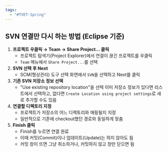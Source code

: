 ```yaml
---
tags:
  - "#TVET-Spring"
---
```

## SVN 연결만 다시 하는 방법 (Eclipse 기준)

1. **프로젝트 우클릭 → Team → Share Project... 클릭**
    - 프로젝트 탐색기(Project Explorer)에서 연결이 끊긴 프로젝트를 우클릭
    - `Team` 메뉴에서 `Share Project...`를 선택
2. **SVN 선택 후 Next**
    - SCM(형상관리) 도구 선택 화면에서 `SVN`을 선택하고 Next를 클릭
3. **기존 SVN 저장소 정보 선택**
    - "Use existing repository location"을 선택
        이미 저장소 정보가 있다면 리스트에서 선택하고, 없다면 `Create Location using project settings`로 새로 추가할 수도 있음
4. **연결할 디렉토리 지정**
    - 프로젝트가 저장소의 어느 디렉토리와 매핑될지 지정
    - 일반적으로 기존에 checkout했던 경로와 동일하게 맞춤
5. **Finish 클릭**
    - Finish를 누르면 연결 완료
    - 이때 커밋(Commit)이나 업데이트(Update)는 하지 않아도 됨
    - 커밋 창이 뜨면 그냥 취소하거나, 커밋하지 않고 창만 닫으면 됨